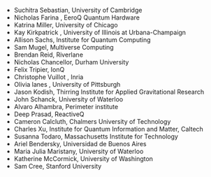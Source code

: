 - Suchitra Sebastian, University of Cambridge
- Nicholas Farina , EeroQ Quantum Hardware 
- Katrina Miller, University of Chicago 
- Kay Kirkpatrick , University of Illinois at Urbana-Champaign 
- Allison Sachs, Institute for Quantum Computing
- Sam Mugel, Multiverse Computing
- Brendan Reid, Riverlane 
- Nicholas Chancellor, Durham University
- Felix Tripier, IonQ
- Christophe Vuillot , Inria
- Olivia lanes , University of Pittsburgh
- Jason Kodish, Thirring Institute for Applied Gravitational Research
- John Schanck, University of Waterloo
- Alvaro Alhambra, Perimeter institute
- Deep Prasad, ReactiveQ
- Cameron Calcluth, Chalmers University of Technology
- Charles Xu, Institute for Quantum Information and Matter, Caltech
- Susanna Todaro, Massachusetts Institute for Technology
- Ariel Bendersky, Universidad de Buenos Aires
- Maria Julia Maristany, University of Waterloo
- Katherine McCormick, University of Washington
- Sam Cree, Stanford University

